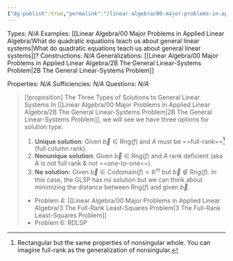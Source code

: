 ```yaml
---
{"dg-publish":true,"permalink":"/linear-algebra/00-major-problems-in-applied-linear-algebra/the-three-types-of-solutions-to-general-linear-systems/","tags":["Type/Proposition","Topic/Linear_Algebra"]}
---
```


Types: *N/A*
Examples: [[Linear Algebra/00 Major Problems in Applied Linear Algebra/What do quadratic equations teach us about general linear systems\|What do quadratic equations teach us about general linear systems]]?
Constructions: *N/A*
Generalizations: [[Linear Algebra/00 Major Problems in Applied Linear Algebra/2B The General Linear-Systems Problem\|2B The General Linear-Systems Problem]]

Properties: *N/A*
Sufficiencies: *N/A*
Questions: *N/A*

> [!proposition] The Three Types of Solutions to General Linear Systems
> In [[Linear Algebra/00 Major Problems in Applied Linear Algebra/2B The General Linear-Systems Problem\|2B The General Linear-Systems Problem]], we will see we have three options for solution type.
> 1. **Unique solution**: Given $\vec{b} \in \text{Rng}(f)$ and $A$ must be ==full-rank==[^1] (full column rank).
> 2. **Nonunique solution**: Given $\vec{b} \in \text{Rng}(f)$ and $A$ rank deficient (aka $A$ is not full rank & not ==one-to-one==).
> 3. **No solution:** Given $\vec{b} \in \text{Codomain}(f)=\mathbb{R}^{m}$ but $\vec{b} \not\in \text{Rng}(f)$. In this case, the GLSP has no solution but we can think about minimizing the distance between $\text{Rng}(f)$ and given $\vec{b}$.  
> 	- Problem 4: [[Linear Algebra/00 Major Problems in Applied Linear Algebra/3 The Full-Rank Least-Squares Problem\|3 The Full-Rank Least-Squares Problem]]
> 	- Problem 6: RDLSP

[^1]: Rectangular but the same properties of nonsingular whole. You can imagine full-rank as the generalization of nonsingular.